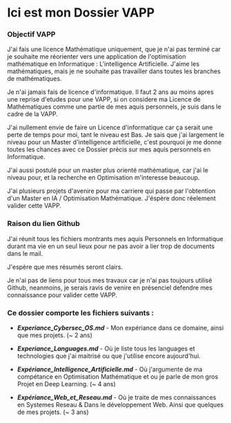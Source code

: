 # Ici est mon Dossier VAPP #

### Objectif VAPP ###

J'ai fais une licence Mathématique uniquement, que je n'ai pas terminé car je souhaite me réorienter vers une application de l'optimisation mathématique en Informatique : L'intelligence Artificielle. J'aime les mathématiques, mais je ne souhaite pas travailler dans toutes les branches de mathématiques.

Je n'ai jamais fais de licence d'informatique. Il faut 2 ans au moins apres une reprise d'etudes pour une VAPP, si on considere ma Licence de Mathématiques comme une partie de mes aquis personnels, je suis dans le cadre de la VAPP.

J'ai nullement envie de faire un Licence d'informatique car ça serait une perte de temps pour moi, tant le niveau est Bas. Je sais que j'ai largement le niveau pour un Master d'intelligence artificielle, c'est pourquoi je me donne toutes les chances avec ce Dossier précis sur mes aquis personnels en Informatique.

J'ai aussi postulé pour un master plus orienté mathématique, car j'ai le niveau pour, et la recherche en Optimisation m'interesse beaucoup.

J'ai plusieurs projets d'avenire pour ma carriere qui passe par l'obtention d'un Master en IA / Optimisation Mathématique. J'éspère donc réelement valider cette VAPP.

### Raison du lien Github ###

J'ai réunit tous les fichiers montrants mes aquis Personnels en Informatique durant ma vie en un seul lieux pour ne pas avoir a lier trop de documents dans le mail.

J'espère que mes résumés seront clairs.

Je n'ai pas de liens pour tous mes travaux car je n'ai pas toujours utilisé Github, neanmoins, je serais ravis de venire en présenciel defendre mes connaissance pour valider cette VAPP.

### Ce dossier comporte les fichiers suivants : ###

* ***Experiance_Cybersec_OS.md*** - Mon expériance dans ce domaine, ainsi que mes projets. (~ 2 ans)

* ***Experiance_Languages.md*** - Où je liste tous les languages et technologies que j'ai maitrisé ou que j'utilise encore aujourd'hui.

* ***Expériance_Intelligence_Artificielle.md*** - Où j'argumente de ma compétance en Optimisation Mathématique et ou je parle de mon gros Projet en Deep Learning. (~ 4 ans)

* ***Expériance_Web_et_Reseau.md*** - Où je traite de mes connaissances en Systemes Reseau & Dans le développement Web. Ainsi que quelques de mes projets. (~ 3 ans)
